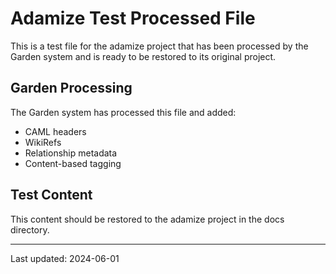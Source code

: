 # Adamize Test Processed File

This is a test file for the adamize project that has been processed by the Garden system and is ready to be restored to its original project.

## Garden Processing

The Garden system has processed this file and added:
- CAML headers
- WikiRefs
- Relationship metadata
- Content-based tagging

## Test Content

This content should be restored to the adamize project in the docs directory.

---
Last updated: 2024-06-01
